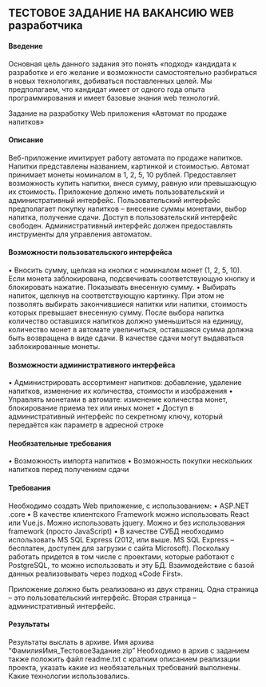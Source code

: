 ## ТЕСТОВОЕ ЗАДАНИЕ НА ВАКАНСИЮ WEB разработчика


#### Введение
Основная цель данного задания это понять «подход» кандидата к разработке и его желание и возможности самостоятельно разбираться в новых технологиях, добиваться поставленных целей. 
Мы предполагаем, что кандидат имеет от одного года опыта программирования и имеет базовые знания web технологий.

Задание на разработку Web приложения «Автомат по продаже напитков»

#### Описание
Веб-приложение имитирует работу автомата по продаже напитков. Напитки представлены названием, картинкой и стоимостью.
Автомат принимает монеты номиналом в 1, 2, 5, 10 рублей. Предоставляет возможность купить напитки, внеся сумму, равную или превышающую их стоимость.
Приложение должно иметь пользовательский и административный интерфейс. 
Пользовательский интерфейс предполагает покупку напитков – внесение суммы монетами, выбор напитка, получение сдачи. Доступ в пользовательский интерфейс свободен. 
Административный интерфейс должен предоставлять инструменты для управления автоматом. 

#### Возможности пользовательского интерфейса
•	Вносить сумму, щелкая на кнопки с номиналом монет (1, 2, 5, 10). Если монета заблокирована, подсвечивать соответствующую кнопку и блокировать нажатие. Показывать внесенную сумму.
•	Выбирать напиток, щелкнув на соответствующую картинку. При этом не позволять выбирать закончившиеся напитки или напитки, стоимость которых превышает внесенную сумму. После выбора напитка количество оставшихся напитков должно уменьшиться на единицу, количество монет в автомате увеличиться, оставшаяся сумма должна быть возвращена в виде сдачи. В качестве сдачи могут выдаваться заблокированные монеты.

#### Возможности административного интерфейса
•	Администрировать ассортимент напитков: добавление, удаление напитков, изменение их количества, стоимости и изображения
•	Управлять монетами в автомате: изменение количества монет, блокирование приема тех или иных монет
•	Доступ в административный интерфейс по секретному ключу, который передаётся как параметр в адресной строке

#### Необязательные требования
•	Возможность импорта напитков
•	Возможность покупки нескольких напитков перед получением сдачи

#### Требования
Необходимо создать Web приложение, с использованием:
•	ASP.NET .core
•	В качестве клиентского Framework можно использовать React или Vue.js. Можно использовать jquery. Можно и без использования framework (просто JavaScript) 
•	В качестве СУБД необходимо использовать MS SQL Express (2012, или выше. MS SQL Express – бесплатен, доступен для загрузки с сайта Microsoft). Поскольку работать придется в том числе с проектами, которые работают с PostgreSQL, то можно использовать и эту БД.
Взаимодействие с базой данных реализовывать через подход «Code First».

Приложение должно быть реализовано из двух страниц. Одна страница – это пользовательский интерфейс. Вторая страница – административный интерфейс.

#### Результаты
Результаты выслать в архиве. Имя архива “ФамилияИмя_ТестовоеЗадание.zip” Необходимо в архив с заданием также положить файл readme.txt с кратким описанием реализации проекта, указать какие из необязательных требований выполнены. Какие технологии использовались. 
